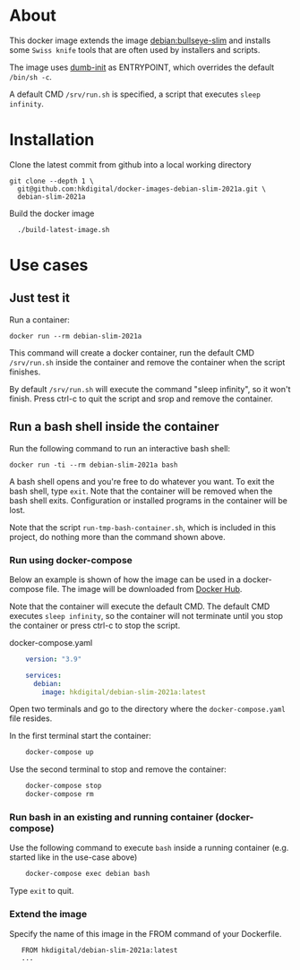 
# About

This docker image extends the image [debian:bullseye-slim](https://hub.docker.com/_/debian) and installs some `Swiss knife` tools that are often used by installers and scripts.

The image uses [dumb-init](https://github.com/Yelp/dumb-init) as ENTRYPOINT, which overrides the default `/bin/sh -c`.

A default CMD `/srv/run.sh` is specified, a script that executes `sleep infinity`.

# Installation

Clone the latest commit from github into a local working directory

    git clone --depth 1 \
      git@github.com:hkdigital/docker-images-debian-slim-2021a.git \
      debian-slim-2021a

Build the docker image

      ./build-latest-image.sh

# Use cases

## Just test it

Run a container:

    docker run --rm debian-slim-2021a

This command will create a docker container, run the default CMD `/srv/run.sh` inside the container and remove the container when the script finishes.

By default `/srv/run.sh` will execute the command "sleep infinity", so it won't finish. Press ctrl-c to quit the script and srop and remove the container.

## Run a bash shell inside the container

Run the following command to run an interactive bash shell:

    docker run -ti --rm debian-slim-2021a bash

A bash shell opens and you're free to do whatever you want. To exit the bash shell, type `exit`. Note that the container will be removed when the bash shell exits. Configuration or installed programs in the container will be lost.

Note that the script `run-tmp-bash-container.sh`, which is included in this project, do nothing more than the command shown above.

### Run using docker-compose

Below an example is shown of how the image can be used in a docker-compose file. The image will be downloaded from [Docker Hub](https://https://hub.docker.com).

Note that the container will execute the default CMD. The default CMD executes `sleep infinity`, so the container will not terminate until you stop the container or press ctrl-c to stop the script.

docker-compose.yaml
```yaml
    version: "3.9"

    services:
      debian:
        image: hkdigital/debian-slim-2021a:latest
```

Open two terminals and go to the directory where the `docker-compose.yaml` file resides.

In the first terminal start the container:

```bash
    docker-compose up
```

Use the second terminal to stop and remove the container:

```bash
    docker-compose stop
    docker-compose rm
```

### Run bash in an existing and running container (docker-compose)

Use the following command to execute `bash` inside a running container (e.g. started like in the use-case above)

```bash
    docker-compose exec debian bash
```

Type `exit` to quit.

### Extend the image

Specify the name of this image in the FROM command of your Dockerfile.

```
   FROM hkdigital/debian-slim-2021a:latest
   ...
```

